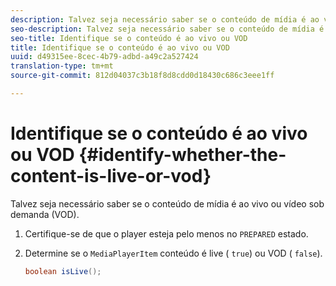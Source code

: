 ```yaml
---
description: Talvez seja necessário saber se o conteúdo de mídia é ao vivo ou vídeo sob demanda (VOD).
seo-description: Talvez seja necessário saber se o conteúdo de mídia é ao vivo ou vídeo sob demanda (VOD).
seo-title: Identifique se o conteúdo é ao vivo ou VOD
title: Identifique se o conteúdo é ao vivo ou VOD
uuid: d49315ee-8cec-4b79-adbd-a49c2a527424
translation-type: tm+mt
source-git-commit: 812d04037c3b18f8d8cdd0d18430c686c3eee1ff

---
```



# Identifique se o conteúdo é ao vivo ou VOD {#identify-whether-the-content-is-live-or-vod}

Talvez seja necessário saber se o conteúdo de mídia é ao vivo ou vídeo sob demanda (VOD).

1. Certifique-se de que o player esteja pelo menos no `PREPARED` estado.
1. Determine se o `MediaPlayerItem` conteúdo é live ( `true`) ou VOD ( `false`).

   ```java
   boolean isLive();
   ```
